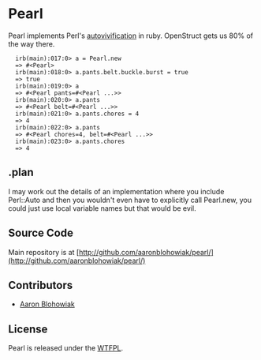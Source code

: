 Pearl
========

Pearl implements Perl's [autovivification](http://en.wikipedia.org/wiki/Autovivification) in ruby.  OpenStruct gets us 80% of the way there. 

      irb(main):017:0> a = Pearl.new
      => #<Pearl>
      irb(main):018:0> a.pants.belt.buckle.burst = true
      => true
      irb(main):019:0> a
      => #<Pearl pants=#<Pearl ...>>
      irb(main):020:0> a.pants
      => #<Pearl belt=#<Pearl ...>>
      irb(main):021:0> a.pants.chores = 4
      => 4
      irb(main):022:0> a.pants
      => #<Pearl chores=4, belt=#<Pearl ...>>
      irb(main):023:0> a.pants.chores
      => 4

## .plan ##

I may work out the details of an implementation where you include Perl::Auto and then you wouldn't even have to explicitly call Pearl.new, you could just use local variable names but that would be evil.

## Source Code ##

Main repository is at [http://github.com/aaronblohowiak/pearl/](http://github.com/aaronblohowiak/pearl/)

## Contributors ##
  * [Aaron Blohowiak](http://github.com/aaronblohowiak)
  
## License ##
Pearl is released under the [WTFPL](http://en.wikipedia.org/wiki/WTFPL). 
